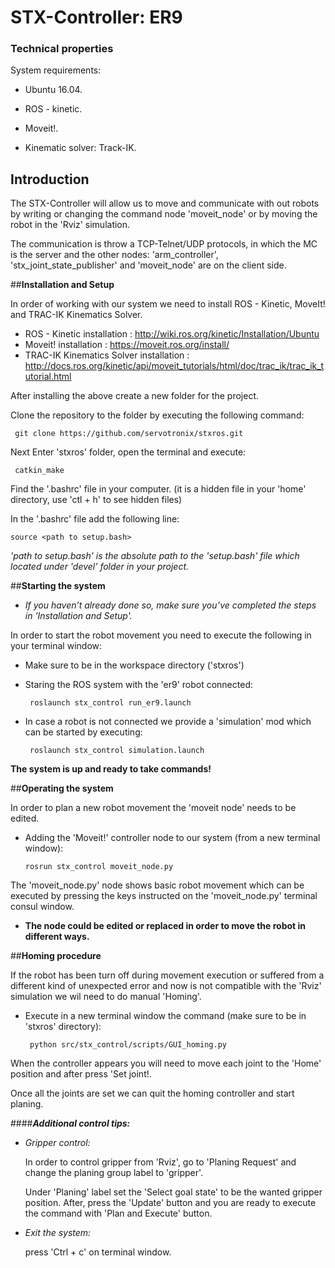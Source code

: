 # STX-Controller: ER9 

### **Technical properties**

System requirements:
   
   * Ubuntu 16.04.
   
   * ROS - kinetic.
   
   * Moveit!. 
   
   * Kinematic solver: Track-IK.

## **Introduction**

 The STX-Controller will allow us to move and communicate with out robots 
 by writing or changing the command node 'moveit_node' or by moving the robot in the 'Rviz' simulation.
 
 The communication is throw a TCP-Telnet/UDP protocols, in which the MC is the server and 
 the other nodes: 'arm_controller', 'stx_joint_state_publisher' and 
 'moveit_node' are on the client side.

##**Installation and Setup**
  
 In order of working with our system we need to install ROS - Kinetic, MoveIt! and TRAC-IK Kinematics Solver.
 
 - ROS - Kinetic installation : http://wiki.ros.org/kinetic/Installation/Ubuntu
 - Moveit! installation : https://moveit.ros.org/install/
 - TRAC-IK Kinematics Solver installation : http://docs.ros.org/kinetic/api/moveit_tutorials/html/doc/trac_ik/trac_ik_tutorial.html
 
 After installing the above create a new folder for the project.
 
 Clone the repository to the folder by executing the following command:
 
     git clone https://github.com/servotronix/stxros.git
 
 Next Enter 'stxros' folder, open the terminal and execute:
    
     catkin_make
  
 Find the '.bashrc' file in your computer. (it is a hidden file in your 'home' directory, use 'ctl + h' to see hidden files)
 
 In the '.bashrc' file add the following line:
 
    source <path to setup.bash>
 
 _'path to setup.bash' is the absolute path to the 'setup.bash' file which located under 'devel' folder in your project._
 
 
 
##**Starting the system**

  - _If you haven’t already done so, make sure you’ve completed the steps in 'Installation and Setup'._

 In order to start the robot movement you need to execute the following in your terminal window:
 
 - Make sure to be in the workspace directory ('stxros')

 - Staring the ROS system with the 'er9' robot connected:
 
        roslaunch stx_control run_er9.launch 
 
 - In case a robot is not connected we provide a 'simulation' mod which can be started by executing:
 
        roslaunch stx_control simulation.launch
      
  
  **The system is up and ready to take commands!**
   
 
 ##**Operating the system**
 
 
   In order to plan a new robot movement the 'moveit node' needs to be edited.
   
   - Adding the 'Moveit!' controller node to our system (from a new terminal window):

         rosrun stx_control moveit_node.py
   
   The 'moveit_node.py' node shows basic robot movement which can be executed by pressing the 
   keys instructed on the 'moveit_node.py' terminal consul window.
   
-   **The node could be edited or replaced in order to move the robot in different ways.**
   
   
   
 ##**Homing procedure**
 
If the robot has been turn off during movement execution or suffered from a different kind of unexpected
error and now is not compatible with the 'Rviz' simulation we wil need to do manual 'Homing'.

 - Execute in a new terminal window the command (make sure to be in 'stxros' directory):
 
        python src/stx_control/scripts/GUI_homing.py
  
  When the controller appears you will need to move each joint to the 'Home' position and after press 'Set joint!.
 
 Once all the joints are set we can quit the homing controller and start planing.



    
  ####_**Additional control tips:**_

- _Gripper control:_

   In order to control gripper from 'Rviz', go to 'Planing Request' and
 change the planing group label to 'gripper'. 
 
   Under 'Planing' label set the 'Select goal state' to be the wanted gripper position.
   After, press the 'Update' button and you are ready to execute the command with 'Plan and Execute'
   button.
 
 
- _Exit the system:_

    press 'Ctrl + c' on terminal window.

